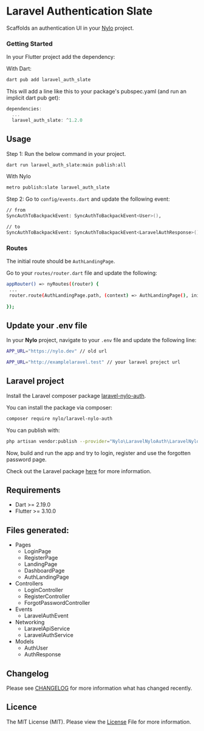 # Laravel Authentication Slate

Scaffolds an authentication UI in your [Nylo](https://nylo.dev) project.

### Getting Started

In your Flutter project add the dependency:

With Dart:

``` bash
dart pub add laravel_auth_slate
```

This will add a line like this to your package's pubspec.yaml (and run an implicit dart pub get):

``` dart 
dependencies:
  ...
  laravel_auth_slate: ^1.2.0
```

## Usage

Step 1: Run the below command in your project.

``` bash
dart run laravel_auth_slate:main publish:all
```

With Nylo

``` bash 
metro publish:slate laravel_auth_slate
```

Step 2: Go to `config/events.dart` and update the following event:

``` bash
// from
SyncAuthToBackpackEvent: SyncAuthToBackpackEvent<User>(),

// to 
SyncAuthToBackpackEvent: SyncAuthToBackpackEvent<LaravelAuthResponse>(),
```

### Routes

The initial route should be `AuthLandingPage`. 

Go to your `routes/router.dart` file and update the following:

``` bash
appRouter() => nyRoutes((router) {
 ...
 router.route(AuthLandingPage.path, (context) => AuthLandingPage(), initialRoute: true); // set to initial route
 
});
```

## Update your .env file

In your **Nylo** project, navigate to your `.env` file and update the following line:

``` bash
APP_URL="https://nylo.dev" // old url

APP_URL="http://examplelaravel.test" // your laravel project url
```

## Laravel project

Install the Laravel composer package [laravel-nylo-auth](https://github.com/nylo-core/laravel-nylo-auth).

You can install the package via composer:

``` bash
composer require nylo/laravel-nylo-auth
```

You can publish with:

``` bash
php artisan vendor:publish --provider="Nylo\LaravelNyloAuth\LaravelNyloAuthServiceProvider"
```

Now, build and run the app and try to login, register and use the forgotten password page.

Check out the Laravel package [here](https://github.com/nylo-core/laravel-nylo-auth) for more information.

## Requirements
* Dart >= 2.19.0
* Flutter >= 3.10.0

## Files generated:
- Pages
  - LoginPage
  - RegisterPage
  - LandingPage
  - DashboardPage
  - AuthLandingPage
- Controllers
  - LoginController
  - RegisterController
  - ForgotPasswordController
- Events
  - LaravelAuthEvent
- Networking
  - LaravelApiService
  - LaravelAuthService
- Models
  - AuthUser
  - AuthResponse

## Changelog
Please see [CHANGELOG](https://github.com/nylo-core/nylo-core/laravel-auth-slate/CHANGELOG.md) for more information what has changed recently.

## Licence

The MIT License (MIT). Please view the [License](https://github.com/nylo-core/nylo-core/laravel-auth-slate/blob/master/licence) File for more information.